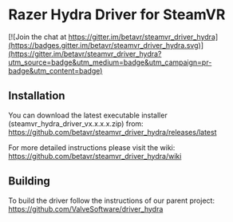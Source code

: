 # Razer Hydra Driver for SteamVR

[![Join the chat at https://gitter.im/betavr/steamvr_driver_hydra](https://badges.gitter.im/betavr/steamvr_driver_hydra.svg)](https://gitter.im/betavr/steamvr_driver_hydra?utm_source=badge&utm_medium=badge&utm_campaign=pr-badge&utm_content=badge)

## Installation

You can download the latest executable installer (steamvr_hydra_driver_vx.x.x.x.zip) from:
https://github.com/betavr/steamvr_driver_hydra/releases/latest

For more detailed instructions please visit the wiki:
https://github.com/betavr/steamvr_driver_hydra/wiki

## Building

To build the driver follow the instructions of our parent project:
https://github.com/ValveSoftware/driver_hydra
